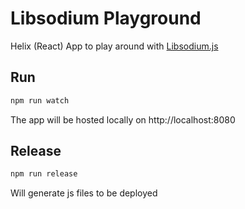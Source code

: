 # Libsodium Playground
Helix (React) App to play around with [Libsodium.js](https://github.com/jedisct1/libsodium.js)

## Run
```bash
npm run watch
```
The app will be hosted locally on http://localhost:8080

## Release
```bash
npm run release
```
Will generate js files to be deployed
